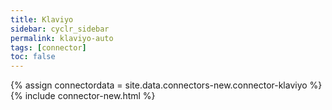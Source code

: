 ```yaml
---
title: Klaviyo
sidebar: cyclr_sidebar
permalink: klaviyo-auto
tags: [connector]
toc: false
---
```

{% assign connectordata = site.data.connectors-new.connector-klaviyo %}
{% include connector-new.html %}	